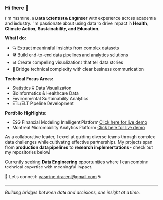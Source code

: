 ### Hi there 👋

I'm Yasmine, a **Data Scientist & Engineer** with experience across academia and industry. I'm passionate about using data to drive impact in **Health, Climate Action, Sustainability, and Education**.

**What I do:**
- 🔍 Extract meaningful insights from complex datasets
- 🛠️ Build end-to-end data pipelines and analytics solutions  
- 📊 Create compelling visualizations that tell data stories
- 🤝 Bridge technical complexity with clear business communication

**Technical Focus Areas:**
- Statistics & Data Visualization
- Bioinformatics & Healthcare Data
- Environmental Sustainability Analytics
- ETL/ELT Pipeline Development

**Portfolio Highlights:**

- ESG Financial Modeling Intelligent Platform [Click here for live demo](https://esgintelligent.up.railway.app/)
- Montreal Micromobility Analytics Platform [Click here for live demo](https://web-production-ec89b.up.railway.app/)

As a collaborative leader, I excel at guiding diverse teams through complex data challenges while cultivating effective partnerships. My projects span from **production data pipelines** to **research implementations** - check out my repositories below!

Currently seeking **Data Engineering** opportunities where I can combine technical expertise with meaningful impact.

📧 Let's connect: [yasmine.draceni@gmail.com](mailto:yasmine.draceni@gmail.com) ☕

---
*Building bridges between data and decisions, one insight at a time.*

